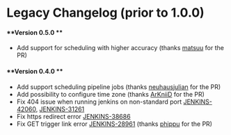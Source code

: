 # Legacy Changelog (prior to 1.0.0)

#### **Version 0.5.0 **

-   Add support for scheduling with higher accuracy (thanks
    [matsuu](https://github.com/matsuu) for the PR)

#### **Version 0.4.0 **

-   Add support scheduling pipeline jobs (thanks
    [neuhausjulian](https://github.com/neuhausjulian) for the PR)
-   Add possibility to configure time zone (thanks
    [ArKniiD](https://github.com/ArKniiD) for the PR)
-   Fix 404 issue when running jenkins on non-standard port
    [JENKINS-42060](https://issues.jenkins-ci.org/browse/JENKINS-42060),
    [JENKINS-31261](https://issues.jenkins-ci.org/browse/JENKINS-31261)
-   Fix https redirect error
    [JENKINS-38686](https://issues.jenkins-ci.org/browse/JENKINS-38686)
-   Fix GET trigger link error
    [JENKINS-28961](https://issues.jenkins-ci.org/browse/JENKINS-28961)
    (thanks [phippu](https://github.com/phippu) for the PR)
